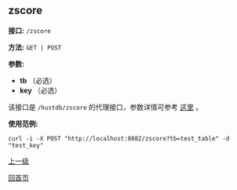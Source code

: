 ## zscore ##

**接口:** `/zscore`

**方法:** `GET | POST`

**参数:** 

*  **tb** （必选）  
*  **key** （必选）  

该接口是 `/hustdb/zscore` 的代理接口，参数详情可参考 [这里](../hustdb/hustdb/zscore.md) 。

**使用范例:**

    curl -i -X POST "http://localhost:8082/zscore?tb=test_table" -d "test_key"

[上一级](../ha.md)

[回首页](../../index.md)